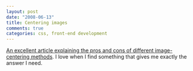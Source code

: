 ```yaml
--- 
layout: post
date: "2008-06-13"
title: Centering images
comments: true
categories: css, front-end development
---
```


<a href="http://www.netmechanic.com/news/vol7/html_no10.htm">An excellent article explaining the pros and cons of different image-centering methods</a>. I love when I find something that gives me exactly the answer I need.